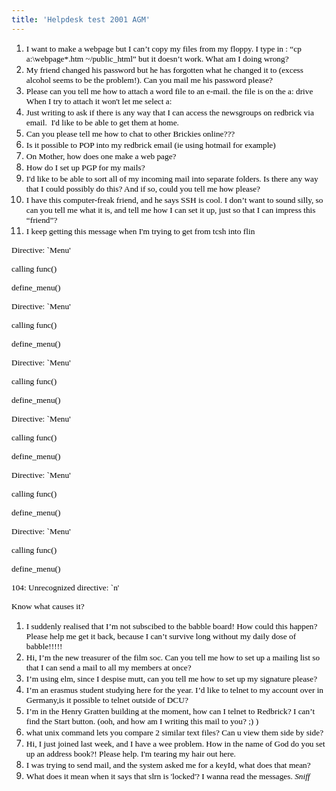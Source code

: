 ```yaml
---
title: 'Helpdesk test 2001 AGM'
---
```


1.  <span style="font-size: 10pt; font-family: Comic Sans MS; color: #000000; background-color: transparent; font-weight: normal; font-style: normal; font-variant: normal; text-decoration: none; vertical-align: baseline;">I want to make a webpage but I can’t copy my files from my floppy. I type in : “cp a:\webpage\*.htm ~/public_html” but it doesn’t work. What am I doing wrong?</span>
2.  <span style="font-size: 10pt; font-family: Comic Sans MS; color: #000000; background-color: transparent; font-weight: normal; font-style: normal; font-variant: normal; text-decoration: none; vertical-align: baseline;">My friend changed his password but he has forgotten what he changed it to (excess alcohol seems to be the problem!). Can you mail me his password please?</span>
3.  <span style="font-size: 10pt; font-family: Comic Sans MS; color: #000000; background-color: transparent; font-weight: normal; font-style: normal; font-variant: normal; text-decoration: none; vertical-align: baseline;">Please can you tell me how to attach a word file to an e-mail. the file is on the a: drive When I try to attach it won't let me select a:</span>
4.  <span style="font-size: 10pt; font-family: Comic Sans MS; color: #000000; background-color: transparent; font-weight: normal; font-style: normal; font-variant: normal; text-decoration: none; vertical-align: baseline;">Just writing to ask if there is any way that I can access the newsgroups on redbrick via email.  I'd like to be able to get them at home.</span>
5.  <span style="font-size: 10pt; font-family: Comic Sans MS; color: #000000; background-color: transparent; font-weight: normal; font-style: normal; font-variant: normal; text-decoration: none; vertical-align: baseline;">Can you please tell me how to chat to other Brickies online???</span>
6.  <span style="font-size: 10pt; font-family: Comic Sans MS; color: #000000; background-color: transparent; font-weight: normal; font-style: normal; font-variant: normal; text-decoration: none; vertical-align: baseline;">Is it possible to POP into my redbrick email (ie using hotmail for example)</span>
7.  <span style="font-size: 10pt; font-family: Comic Sans MS; color: #000000; background-color: transparent; font-weight: normal; font-style: normal; font-variant: normal; text-decoration: none; vertical-align: baseline;">On Mother, how does one make a web page?</span>
8.  <span style="font-size: 10pt; font-family: Comic Sans MS; color: #000000; background-color: transparent; font-weight: normal; font-style: normal; font-variant: normal; text-decoration: none; vertical-align: baseline;">How do I set up PGP for my mails?</span>
9.  <span style="font-size: 10pt; font-family: Comic Sans MS; color: #000000; background-color: transparent; font-weight: normal; font-style: normal; font-variant: normal; text-decoration: none; vertical-align: baseline;">I'd like to be able to sort all of my incoming mail into separate folders. Is there any way that I could possibly do this? And if so, could you tell me how please?</span>
10.  <span style="font-size: 10pt; font-family: Comic Sans MS; color: #000000; background-color: transparent; font-weight: normal; font-style: normal; font-variant: normal; text-decoration: none; vertical-align: baseline;">I have this computer-freak friend, and he says SSH is cool. I don’t want to sound silly, so can you tell me what it is, and tell me how I can set it up, just so that I can impress this “friend”?</span>
11.  <span style="font-size: 10pt; font-family: Comic Sans MS; color: #000000; background-color: transparent; font-weight: normal; font-style: normal; font-variant: normal; text-decoration: none; vertical-align: baseline;">I keep getting this message when I'm trying to get from tcsh into flin</span>

<span style="font-size: 10pt; font-family: Comic Sans MS; color: #000000; background-color: transparent; font-weight: normal; font-style: normal; font-variant: normal; text-decoration: none; vertical-align: baseline;">Directive: `Menu'</span>

<span style="font-size: 10pt; font-family: Comic Sans MS; color: #000000; background-color: transparent; font-weight: normal; font-style: normal; font-variant: normal; text-decoration: none; vertical-align: baseline;">calling func()</span>

<span style="font-size: 10pt; font-family: Comic Sans MS; color: #000000; background-color: transparent; font-weight: normal; font-style: normal; font-variant: normal; text-decoration: none; vertical-align: baseline;">define_menu()</span>

<span style="font-size: 10pt; font-family: Comic Sans MS; color: #000000; background-color: transparent; font-weight: normal; font-style: normal; font-variant: normal; text-decoration: none; vertical-align: baseline;">Directive: `Menu'</span>

<span style="font-size: 10pt; font-family: Comic Sans MS; color: #000000; background-color: transparent; font-weight: normal; font-style: normal; font-variant: normal; text-decoration: none; vertical-align: baseline;">calling func()</span>

<span style="font-size: 10pt; font-family: Comic Sans MS; color: #000000; background-color: transparent; font-weight: normal; font-style: normal; font-variant: normal; text-decoration: none; vertical-align: baseline;">define_menu()</span>

<span style="font-size: 10pt; font-family: Comic Sans MS; color: #000000; background-color: transparent; font-weight: normal; font-style: normal; font-variant: normal; text-decoration: none; vertical-align: baseline;">Directive: `Menu'</span>

<span style="font-size: 10pt; font-family: Comic Sans MS; color: #000000; background-color: transparent; font-weight: normal; font-style: normal; font-variant: normal; text-decoration: none; vertical-align: baseline;">calling func()</span>

<span style="font-size: 10pt; font-family: Comic Sans MS; color: #000000; background-color: transparent; font-weight: normal; font-style: normal; font-variant: normal; text-decoration: none; vertical-align: baseline;">define_menu()</span>

<span style="font-size: 10pt; font-family: Comic Sans MS; color: #000000; background-color: transparent; font-weight: normal; font-style: normal; font-variant: normal; text-decoration: none; vertical-align: baseline;">Directive: `Menu'</span>

<span style="font-size: 10pt; font-family: Comic Sans MS; color: #000000; background-color: transparent; font-weight: normal; font-style: normal; font-variant: normal; text-decoration: none; vertical-align: baseline;">calling func()</span>

<span style="font-size: 10pt; font-family: Comic Sans MS; color: #000000; background-color: transparent; font-weight: normal; font-style: normal; font-variant: normal; text-decoration: none; vertical-align: baseline;">define_menu()</span>

<span style="font-size: 10pt; font-family: Comic Sans MS; color: #000000; background-color: transparent; font-weight: normal; font-style: normal; font-variant: normal; text-decoration: none; vertical-align: baseline;">Directive: `Menu'</span>

<span style="font-size: 10pt; font-family: Comic Sans MS; color: #000000; background-color: transparent; font-weight: normal; font-style: normal; font-variant: normal; text-decoration: none; vertical-align: baseline;">calling func()</span>

<span style="font-size: 10pt; font-family: Comic Sans MS; color: #000000; background-color: transparent; font-weight: normal; font-style: normal; font-variant: normal; text-decoration: none; vertical-align: baseline;">define_menu()</span>

<span style="font-size: 10pt; font-family: Comic Sans MS; color: #000000; background-color: transparent; font-weight: normal; font-style: normal; font-variant: normal; text-decoration: none; vertical-align: baseline;">Directive: `Menu'</span>

<span style="font-size: 10pt; font-family: Comic Sans MS; color: #000000; background-color: transparent; font-weight: normal; font-style: normal; font-variant: normal; text-decoration: none; vertical-align: baseline;">calling func()</span>

<span style="font-size: 10pt; font-family: Comic Sans MS; color: #000000; background-color: transparent; font-weight: normal; font-style: normal; font-variant: normal; text-decoration: none; vertical-align: baseline;">define_menu()</span>

<span style="font-size: 10pt; font-family: Comic Sans MS; color: #000000; background-color: transparent; font-weight: normal; font-style: normal; font-variant: normal; text-decoration: none; vertical-align: baseline;">104: Unrecognized directive: `n'</span>

<span style="font-size: 10pt; font-family: Comic Sans MS; color: #000000; background-color: transparent; font-weight: normal; font-style: normal; font-variant: normal; text-decoration: none; vertical-align: baseline;">Know what causes it?</span>

1.  <span style="font-size: 10pt; font-family: Comic Sans MS; color: #000000; background-color: transparent; font-weight: normal; font-style: normal; font-variant: normal; text-decoration: none; vertical-align: baseline;">I suddenly realised that I’m not subscibed to the babble board! How could this happen? Please help me get it back, because I can’t survive long without my daily dose of babble!!!!!</span>
2.  <span style="font-size: 10pt; font-family: Comic Sans MS; color: #000000; background-color: transparent; font-weight: normal; font-style: normal; font-variant: normal; text-decoration: none; vertical-align: baseline;">Hi, I’m the new treasurer of the film soc. Can you tell me how to set up a mailing list so that I can send a mail to all my members at once?</span>
3.  <span style="font-size: 10pt; font-family: Comic Sans MS; color: #000000; background-color: transparent; font-weight: normal; font-style: normal; font-variant: normal; text-decoration: none; vertical-align: baseline;">I’m using elm, since I despise mutt, can you tell me how to set up my signature please?</span>
4.  <span style="font-size: 10pt; font-family: Comic Sans MS; color: #000000; background-color: transparent; font-weight: normal; font-style: normal; font-variant: normal; text-decoration: none; vertical-align: baseline;">I’m an erasmus student studying here for the year. I’d like to telnet to my account over in Germany,is it possible to telnet outside of DCU?</span>
5.  <span style="font-size: 10pt; font-family: Comic Sans MS; color: #000000; background-color: transparent; font-weight: normal; font-style: normal; font-variant: normal; text-decoration: none; vertical-align: baseline;">I’m in the Henry Gratten building at the moment, how can I telnet to Redbrick? I can’t find the Start button. (ooh, and how am I writing this mail to you? ;) )</span>
6.  <span style="font-size: 10pt; font-family: Comic Sans MS; color: #000000; background-color: transparent; font-weight: normal; font-style: normal; font-variant: normal; text-decoration: none; vertical-align: baseline;">what unix command lets you compare 2 similar text files? Can u view them side by side?</span>
7.  <span style="font-size: 10pt; font-family: Comic Sans MS; color: #000000; background-color: transparent; font-weight: normal; font-style: normal; font-variant: normal; text-decoration: none; vertical-align: baseline;">Hi, I just joined last week, and I have a wee problem. How in the name of God do you set up an address book?! Please help. I'm tearing my hair out here.</span>
8.  <span style="font-size: 10pt; font-family: Comic Sans MS; color: #000000; background-color: transparent; font-weight: normal; font-style: normal; font-variant: normal; text-decoration: none; vertical-align: baseline;">I was trying to send mail, and the system asked me for a keyId, what does that mean?</span>
9.  <span style="font-size: 10pt; font-family: Comic Sans MS; color: #000000; background-color: transparent; font-weight: normal; font-style: normal; font-variant: normal; text-decoration: none; vertical-align: baseline;">What does it mean when it says that slrn is 'locked'? I wanna read the messages. *Sniff*</span>
